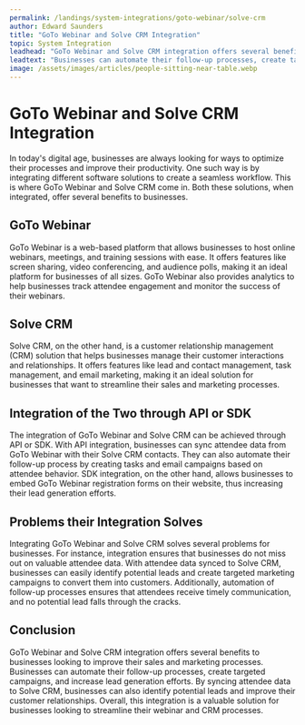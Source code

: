 ```yaml
---
permalink: /landings/system-integrations/goto-webinar/solve-crm
author: Edward Saunders
title: "GoTo Webinar and Solve CRM Integration"
topic: System Integration
leadhead: "GoTo Webinar and Solve CRM integration offers several benefits to businesses looking to improve their sales and marketing processes"
leadtext: "Businesses can automate their follow-up processes, create targeted campaigns, and increase lead generation efforts. By syncing attendee data to Solve CRM, businesses can also identify potential leads and improve their customer relationships. Overall, this integration is a valuable solution for businesses looking to streamline their webinar and CRM processes."
image: /assets/images/articles/people-sitting-near-table.webp
---
```

<div class="arttext">      <h1>GoTo Webinar and Solve CRM Integration</h1>
      <p>In today's digital age, businesses are always looking for ways to optimize their processes and improve their productivity. One such way is by integrating different software solutions to create a seamless workflow. This is where GoTo Webinar and Solve CRM come in. Both these solutions, when integrated, offer several benefits to businesses.</p>
      <h2>GoTo Webinar</h2>
      <p>GoTo Webinar is a web-based platform that allows businesses to host online webinars, meetings, and training sessions with ease. It offers features like screen sharing, video conferencing, and audience polls, making it an ideal platform for businesses of all sizes. GoTo Webinar also provides analytics to help businesses track attendee engagement and monitor the success of their webinars.</p>
      <h2>Solve CRM</h2>
      <p>Solve CRM, on the other hand, is a customer relationship management (CRM) solution that helps businesses manage their customer interactions and relationships. It offers features like lead and contact management, task management, and email marketing, making it an ideal solution for businesses that want to streamline their sales and marketing processes.</p>
      <h2>Integration of the Two through API or SDK</h2>
      <p>The integration of GoTo Webinar and Solve CRM can be achieved through API or SDK. With API integration, businesses can sync attendee data from GoTo Webinar with their Solve CRM contacts. They can also automate their follow-up process by creating tasks and email campaigns based on attendee behavior. SDK integration, on the other hand, allows businesses to embed GoTo Webinar registration forms on their website, thus increasing their lead generation efforts.</p>
      <h2>Problems their Integration Solves</h2>
      <p>Integrating GoTo Webinar and Solve CRM solves several problems for businesses. For instance, integration ensures that businesses do not miss out on valuable attendee data. With attendee data synced to Solve CRM, businesses can easily identify potential leads and create targeted marketing campaigns to convert them into customers. Additionally, automation of follow-up processes ensures that attendees receive timely communication, and no potential lead falls through the cracks.</p>
      <h2>Conclusion</h2>
      <p>GoTo Webinar and Solve CRM integration offers several benefits to businesses looking to improve their sales and marketing processes. Businesses can automate their follow-up processes, create targeted campaigns, and increase lead generation efforts. By syncing attendee data to Solve CRM, businesses can also identify potential leads and improve their customer relationships. Overall, this integration is a valuable solution for businesses looking to streamline their webinar and CRM processes.</p>
</div>